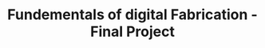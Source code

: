 ---
title: 'Fundementals of digital Fabrication - Final Project'
description: 'Snakeboy'
pubDate: 'Feb 16 2024'
heroImage: ''
---